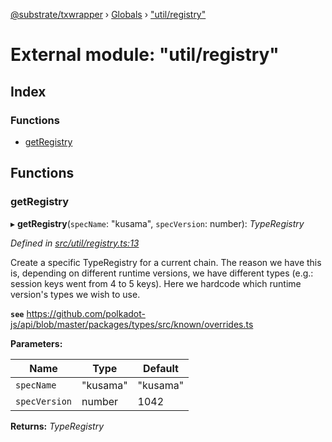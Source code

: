 [@substrate/txwrapper](../README.md) › [Globals](../globals.md) › ["util/registry"](_util_registry_.md)

# External module: "util/registry"

## Index

### Functions

* [getRegistry](_util_registry_.md#getregistry)

## Functions

###  getRegistry

▸ **getRegistry**(`specName`: "kusama", `specVersion`: number): *TypeRegistry*

*Defined in [src/util/registry.ts:13](https://github.com/paritytech/txwrapper/blob/2ef02a5/src/util/registry.ts#L13)*

Create a specific TypeRegistry for a current chain. The reason we have this
is, depending on different runtime versions, we have different types (e.g.:
session keys went from 4 to 5 keys). Here we hardcode which runtime
version's types we wish to use.

**`see`** https://github.com/polkadot-js/api/blob/master/packages/types/src/known/overrides.ts

**Parameters:**

Name | Type | Default |
------ | ------ | ------ |
`specName` | "kusama" | "kusama" |
`specVersion` | number | 1042 |

**Returns:** *TypeRegistry*
